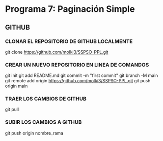 # Programa 7: Paginación Simple

## GITHUB
### CLONAR EL REPOSITORIO DE GITHUB LOCALMENTE
git clone https://github.com/molki3/SSPSO-PPL.git
### CREAR UN NUEVO REPOSITORIO EN LINEA DE COMANDOS
git init
git add README.md
git commit -m "first commit"
git branch -M main
git remote add origin https://github.com/molki3/SSPSO-PPL.git
git push origin main
### TRAER LOS CAMBIOS DE GITHUB
git pull
### SUBIR LOS CAMBIOS A GITHUB
git push origin nombre_rama
